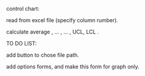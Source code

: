 control chart:

read from excel file (specify column rumber).

calculate average , ... , ... , UCL, LCL .

TO DO LIST:

add button to chose file path.

add options forms, and make this form for graph only.
